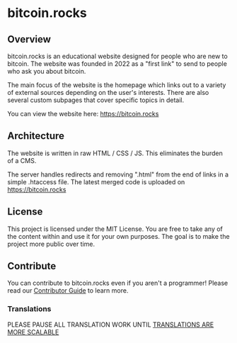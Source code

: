 # bitcoin.rocks
## Overview
bitcoin.rocks is an educational website designed for people who are new to bitcoin. The website was founded in 2022 as a "first link" to send to people who ask you about bitcoin.

The main focus of the website is the homepage which links out to a variety of external sources depending on the user's interests. There are also several custom subpages that cover specific topics in detail.

You can view the website here: https://bitcoin.rocks

## Architecture
The website is written in raw HTML / CSS / JS. This eliminates the burden of a CMS.

The server handles redirects and removing ".html" from the end of links in a simple .htaccess file. The latest merged code is uploaded on https://bitcoin.rocks

## License

This project is licensed under the MIT License. You are free to take any of the content within and use it for your own purposes. The goal is to make the project more public over time.

## Contribute
You can contribute to bitcoin.rocks even if you aren't a programmer! Please read our [Contributor Guide](https://github.com/sovenor/bitcoin-rocks/blob/main/CONTRIBUTING.md) to learn more.

### Translations
PLEASE PAUSE ALL TRANSLATION WORK UNTIL [TRANSLATIONS ARE MORE SCALABLE](https://github.com/sovenor/bitcoin-rocks/discussions/3)
